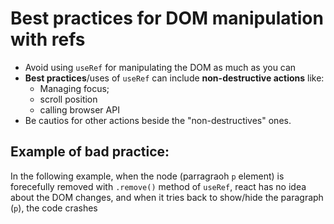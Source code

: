 # Best practices for DOM manipulation with refs 

- Avoid using ```useRef``` for manipulating the DOM as much as you can
- **Best practices**/uses of ```useRef``` can include **non-destructive actions** like:
    - Managing focus;
    - scroll position
    - calling browser API
- Be cautios for other actions beside the "non-destructives" ones.


## Example of bad practice:
In the following example, when the node (parragraoh ```p``` element) is forecefully  removed with ```.remove()``` method of ```useRef```, react has no idea about the DOM changes, and when it tries back to show/hide the paragraph (```p```), the code crashes
